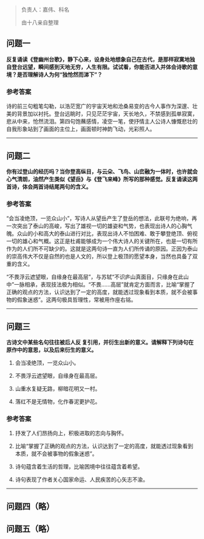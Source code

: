 > 负责人：嘉伟、科名
>
> 由十八亲自整理

## 问题一

**反复诵读《登幽州台歌》，静下心来，设身处地想象自己在古代，是那样寂寞地独自登台远望，瞬间感到天地无穷，人生有限。试试看，你能否进入并体会诗歌的意境？是否理解诗人为何“独怆然而涕下”？**

### 参考答案

诗的前三句粗笔勾勒，以浩茫宽广的宇宙天地和沧桑易变的古今人事作为深邃、壮美的背景加以衬托。登台远眺时，只见茫茫宇宙，天长地久，不禁感到孤单寂寞，悲从中来，怆然流泪。第四句饱蘸感情，凌空一笔，使抒情主人公诗人慷慨悲壮的自我形象站到了画面的主位上，画面顿时神韵飞动，光彩照人。



------



## 问题二

**你有过登山的经历吗？当你登高纵目，与云朵、飞鸟、山峦融为一体时，也许就会心气清朗，油然产生类似《望岳》与《登飞来峰》所写的那种感觉。反复诵读这两首诗，体会两首诗结尾两句的含义。**

### 参考答案

“会当凌绝顶，一览众山小”，写诗人从望岳产生了登岳的想法，此联号为绝响，再一次突出了泰山的高峻，写出了雄视一切的雄姿和气势，也表现出诗人的心胸气魄。众山的小和高大的泰山进行对比，表现出诗人不怕困难、敢于攀登绝顶、俯视一切的雄心和气概。这正是杜甫能够成为一个伟大诗人的关键所在，也是一切有所作为的人们所不可缺少的。这就是这两句诗一直为人们所传诵的原因。正因为泰山的崇高伟大不仅是自然的也是人文的，所以登上极顶的愿望本身，当然也具备了双重的含义。

“不畏浮云遮望眼，自缘身在最高层”，与苏轼“不识庐山真面目，只缘身在此山中”一脉相承，表现技法极为相似。“不畏……高层”就肯定方面而言，比喻“掌握了正确的观点的方法，认识达到了一定的高度，就能透过现象看到本质，就不会被事物的假象迷惑”。这两句极具哲理性，常被用作座右铭。



------



## 问题三

**古诗文中某些名句往往被后人反 复引用，并衍生出新的意义。请解释下列诗句在原作中的意思，以及后来衍生的意义。**

1. 会当凌绝顶，一览众山小。

2. 不畏浮云遮望眼，自缘身在最高层。

3. 山重水复疑无路，柳暗花明又一村。

4. 落红不是无情物，化作春泥更护花。

### 参考答案

1. 抒发了人们昂扬向上，积极进取的志向与胸怀。

2. 比喻“掌握了正确的观点的方法，认识达到了一定的高度，就能透过现象看到本质，就不会被事物的假象迷惑”。

3. 诗句蕴含着生活的哲理，比喻困境中往往蕴含着希望。

4. 诗句表现了作者关心国家命运、人民疾苦的心矢志不渝。



------



## 问题四（略）

## 问题五（略）